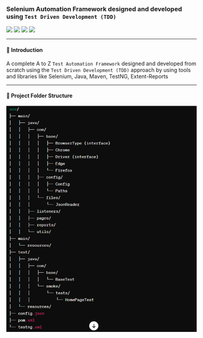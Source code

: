 
### Selenium Automation Framework designed and developed using `Test Driven Development (TDD)`

![](https://img.shields.io/github/languages/code-size/phanison898/selenium-tdd-framework?style=flat-square)
![](https://img.shields.io/github/last-commit/phanison898/selenium-tdd-framework?style=flat-square)
![](https://img.shields.io/github/languages/top/phanison898/selenium-tdd-framework?style=flat-square)
![](https://img.shields.io/github/license/phanison898/selenium-tdd-framework?style=flat-square)


---

#### 🚥 Introduction

A complete A to Z `Test Automation Framework` designed and developed from scratch using the `Test Driven Development (TDD)` approach by using tools and libraries like Selenium, Java, Maven, TestNG, Extent-Reports

---

#### 📜 Project Folder Structure
![folder structure](https://raw.githubusercontent.com/phanison898/github-drive/main/selenium-tdd-framework-folder-structure.png)
